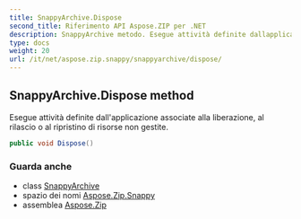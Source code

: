 ```yaml
---
title: SnappyArchive.Dispose
second_title: Riferimento API Aspose.ZIP per .NET
description: SnappyArchive metodo. Esegue attività definite dallapplicazione associate alla liberazione al rilascio o al ripristino di risorse non gestite.
type: docs
weight: 20
url: /it/net/aspose.zip.snappy/snappyarchive/dispose/
---
```

## SnappyArchive.Dispose method

Esegue attività definite dall'applicazione associate alla liberazione, al rilascio o al ripristino di risorse non gestite.

```csharp
public void Dispose()
```

### Guarda anche

* class [SnappyArchive](../)
* spazio dei nomi [Aspose.Zip.Snappy](../../snappyarchive/)
* assemblea [Aspose.Zip](../../../)


